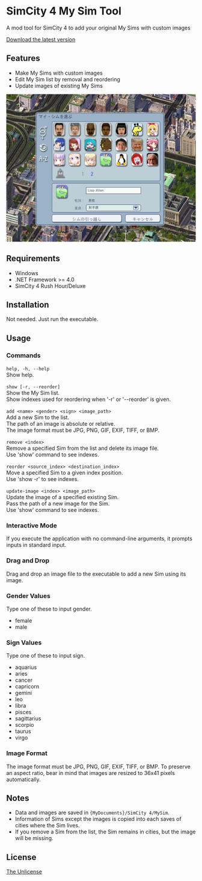 # SimCity 4 My Sim Tool

A mod tool for SimCity 4 to add your original My Sims with custom images

[Download the latest version](https://github.com/curegit/sc4-my-sim-tool/releases/)

## Features

- Make My Sims with custom images
- Edit My Sim list by removal and reordering
- Update images of existing My Sims

![My Sims](MySims.png)

## Requirements

- Windows
- .NET Framework >= 4.0
- SimCity 4 Rush Hour/Deluxe

## Installation

Not needed.
Just run the executable.

## Usage

### Commands

`help, -h, --help`  
Show help.

`show [-r, --reorder]`  
Show the My Sim list.  
Show indexes used for reordering when '-r' or '--reorder' is given.

`add <name> <gender> <sign> <image_path>`  
Add a new Sim to the list.  
The path of an image is absolute or relative.  
The image format must be JPG, PNG, GIF, EXIF, TIFF, or BMP.

`remove <index>`  
Remove a specified Sim from the list and delete its image file.  
Use 'show' command to see indexes.

`reorder <source_index> <destination_index>`  
Move a specified Sim to a given index position.  
Use 'show -r' to see indexes.

`update-image <index> <image_path>`  
Update the image of a specified existing Sim.  
Pass the path of a new image for the Sim.  
Use 'show' command to see indexes.

### Interactive Mode

If you execute the application with no command-line arguments, it prompts inputs in standard input.

### Drag and Drop

Drag and drop an image file to the executable to add a new Sim using its image.

### Gender Values

Type one of these to input gender.

- female
- male

### Sign Values

Type one of these to input sign.

- aquarius
- aries
- cancer
- capricorn
- gemini
- leo
- libra
- pisces
- sagittarius
- scorpio
- taurus
- virgo

### Image Format

The image format must be JPG, PNG, GIF, EXIF, TIFF, or BMP.
To preserve an aspect ratio, bear in mind that images are resized to 36x41 pixels automatically.

## Notes

- Data and images are saved in `{MyDocuments}/SimCity 4/MySim`.
- Information of Sims except the images is copied into each saves of cities where the Sim lives.
- If you remove a Sim from the list, the Sim remains in cities, but the image will be missing.

## License

[The Unlicense](LICENSE)
